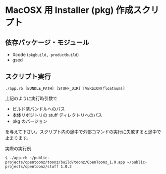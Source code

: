 # MacOSX 用 Installer (pkg) 作成スクリプト

## 依存パッケージ・モジュール

- Xcode (`pkgbuild, productbuild`)
- gsed

## スクリプト実行

`./app.rb [BUNDLE_PATH] [STUFF_DIR] [VERSION(floatnum)]`

上記のように実行時引数で

- ビルド済バンドルへのパス
- 本体リポジトリの stuff ディレクトリへのパス
- pkg のバージョン

を与えて下さい。スクリプト内の途中で外部コマンドの実行に失敗すると途中で止まります。

実際の実行例

```
$ ./app.rb ~/public-projects/opentoonz/toonz/build/toonz/OpenToonz_1.0.app ~/public-projects/opentoonz/stuff 1.0.2
```
